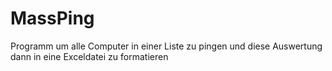 # MassPing
Programm um alle Computer in einer Liste zu pingen und diese Auswertung dann in eine Exceldatei zu formatieren
